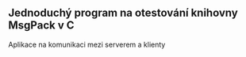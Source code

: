 ## Jednoduchý program na otestování knihovny MsgPack v C
Aplikace na komunikaci mezi serverem a klienty
